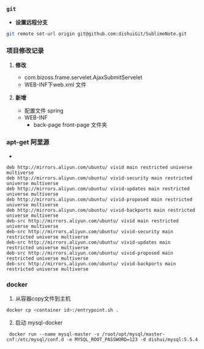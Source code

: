 ### `git`
+ **设置远程分支**
```bash
git remote set-url origin git@github.com:dishuiGit/SublimeNote.git
```

### 项目修改记录

1. **修改**
    + com.bizoss.frame.servelet.AjaxSubmitServelet
    + WEB-INF下web.xml 文件

2. **新增**
    + 配置文件 spring
    + WEB-INF
        + back-page front-page 文件夹

### apt-get 阿里源
+
```
deb http://mirrors.aliyun.com/ubuntu/ vivid main restricted universe multiverse
deb http://mirrors.aliyun.com/ubuntu/ vivid-security main restricted universe multiverse
deb http://mirrors.aliyun.com/ubuntu/ vivid-updates main restricted universe multiverse
deb http://mirrors.aliyun.com/ubuntu/ vivid-proposed main restricted universe multiverse
deb http://mirrors.aliyun.com/ubuntu/ vivid-backports main restricted universe multiverse
deb-src http://mirrors.aliyun.com/ubuntu/ vivid main restricted universe multiverse
deb-src http://mirrors.aliyun.com/ubuntu/ vivid-security main restricted universe multiverse
deb-src http://mirrors.aliyun.com/ubuntu/ vivid-updates main restricted universe multiverse
deb-src http://mirrors.aliyun.com/ubuntu/ vivid-proposed main restricted universe multiverse
deb-src http://mirrors.aliyun.com/ubuntu/ vivid-backports main restricted universe multiverse
```

### docker

1. 从容器copy文件到主机
```bash
docker cp <container id>:/entrypoint.sh .
```
2. 启动 mysql-docker
```
 docker run --name mysql-master -v /root/opt/mysql/master-cnf:/etc/mysql/conf.d -e MYSQL_ROOT_PASSWORD=123 -d dishui/mysql:5.5.4
```
